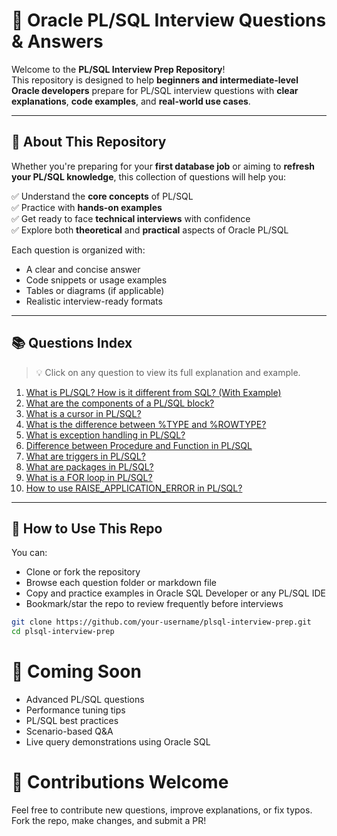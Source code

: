 # 💼 Oracle PL/SQL Interview Questions & Answers

Welcome to the **PL/SQL Interview Prep Repository**!  
This repository is designed to help **beginners and intermediate-level Oracle developers** prepare for PL/SQL interview questions with **clear explanations**, **code examples**, and **real-world use cases**.

---

## 📘 About This Repository

Whether you're preparing for your **first database job** or aiming to **refresh your PL/SQL knowledge**, this collection of questions will help you:

✅ Understand the **core concepts** of PL/SQL  
✅ Practice with **hands-on examples**  
✅ Get ready to face **technical interviews** with confidence  
✅ Explore both **theoretical** and **practical** aspects of Oracle PL/SQL

Each question is organized with:
- A clear and concise answer
- Code snippets or usage examples
- Tables or diagrams (if applicable)
- Realistic interview-ready formats

---

## 📚 Questions Index

> 💡 Click on any question to view its full explanation and example.

1. [What is PL/SQL? How is it different from SQL? (With Example)](./Interview-Questions/What-is-PLSQL.md)  
2. [What are the components of a PL/SQL block?](./questions/02-plsql-block-structure.md)  
3. [What is a cursor in PL/SQL?](./questions/03-cursors.md)  
4. [What is the difference between %TYPE and %ROWTYPE?](./questions/04-type-vs-rowtype.md)  
5. [What is exception handling in PL/SQL?](./questions/05-exception-handling.md)  
6. [Difference between Procedure and Function in PL/SQL](./questions/06-procedure-vs-function.md)  
7. [What are triggers in PL/SQL?](./questions/07-triggers.md)  
8. [What are packages in PL/SQL?](./questions/08-packages.md)  
9. [What is a FOR loop in PL/SQL?](./questions/09-for-loop.md)  
10. [How to use RAISE_APPLICATION_ERROR in PL/SQL?](./questions/10-raise-application-error.md)

---

## 🔧 How to Use This Repo

You can:
- Clone or fork the repository
- Browse each question folder or markdown file
- Copy and practice examples in Oracle SQL Developer or any PL/SQL IDE
- Bookmark/star the repo to review frequently before interviews

```bash
git clone https://github.com/your-username/plsql-interview-prep.git
cd plsql-interview-prep
```
# 🚀 Coming Soon

  * Advanced PL/SQL questions
  * Performance tuning tips
  * PL/SQL best practices
  * Scenario-based Q&A
  * Live query demonstrations using Oracle SQL

# 🙌 Contributions Welcome
Feel free to contribute new questions, improve explanations, or fix typos.
Fork the repo, make changes, and submit a PR!



 
